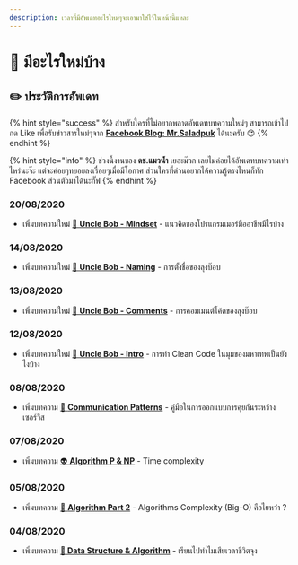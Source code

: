 ```yaml
---
description: เวลาที่มีอัพเดทอะไรใหม่ๆจะเอามาใส่ไว้ในหน้านี้แหละ
---
```


# 📰 มีอะไรใหม่บ้าง

## ✏️ ประวัติการอัพเดท

{% hint style="success" %}
สำหรับใครที่ไม่อยากพลาดอัพเดทบทความใหม่ๆ สามารถเข้าไปกด Like เพื่อรับข่าวสารใหม่ๆจาก [**Facebook Blog: Mr.Saladpuk**](https://www.facebook.com/mr.saladpuk) ได้นะครับ 😍
{% endhint %}

{% hint style="info" %}
ช่วงนี้งานของ **ดช.แมวน้ำ** เยอะม๊วก เลยไม่ค่อยได้อัพเดทบทความเท่าไหร่นะจ๊ะ แต่จะค่อยๆทยอยลงเรื่อยๆเมื่อมีโอกาศ ส่วนใครที่ด่วนอยากได้ความรู้ตรงไหนก็ทัก Facebook ส่วนตัวมาได้นะกั๊ฟ
{% endhint %}

### 20/08/2020

* เพิ่มบทความใหม่ [🧓 **Uncle Bob - Mindset**](https://www.saladpuk.com/basic/clean-code/uncle-bob-part-4) - แนวคิดของโปรแกรมเมอร์มืออาชีพมีไรบ้าง

### 14/08/2020

* เพิ่มบทความใหม่ [🧓 **Uncle Bob - Naming**](https://www.saladpuk.com/basic/clean-code/uncle-bob-part-3) - การตั้งชื่อของลุงบ๊อบ

### 13/08/2020

* เพิ่มบทความใหม่ [🧓 **Uncle Bob - Comments**](https://www.saladpuk.com/basic/clean-code/uncle-bob-part-2) - การคอมเมนต์โค้ดของลุงบ๊อบ

### 12/08/2020

* เพิ่มบทความใหม่ [🧓 **Uncle Bob - Intro**](https://www.saladpuk.com/basic/clean-code/uncle-bob-part-1) - การทำ Clean Code ในมุมของมหาเทพเป็นยังไงบ้าง

### 08/08/2020

* เพิ่มบทความ [👦 **Communication Patterns**](https://www.saladpuk.com/beginner-1/communication-patterns) -  คู่มือในการออกแบบการคุยกันระหว่างเซอร์วิส

### 07/08/2020

* เพิ่มบทความ [👽 **Algorithm P & NP**](https://www.saladpuk.com/beginner-1/data-structure-and-algorithm/p-and-np) - Time complexity

### 05/08/2020

* เพิ่มบทความ [👾 **Algorithm Part 2**](https://www.saladpuk.com/beginner-1/data-structure-and-algorithm/algorithm-part-2) - Algorithms Complexity \(Big-O\) คือไยหว่า ?

### 04/08/2020

* เพิ่มบทความ [**👶 Data Structure & Algorithm**](https://www.saladpuk.com/beginner-1/data-structure-and-algorithm) - เรียนไปทำไมเสียเวลาชีวิตจุง

